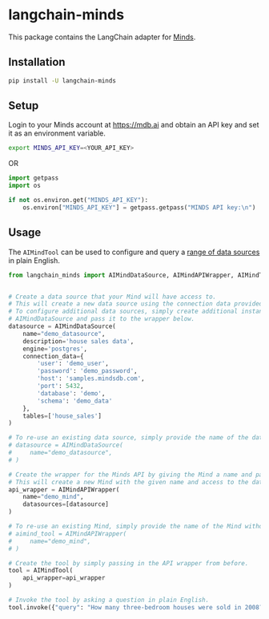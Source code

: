 # langchain-minds

This package contains the LangChain adapter for [Minds](https://mindsdb.com/minds).

## Installation

```bash
pip install -U langchain-minds
```

## Setup

Login to your Minds account at https://mdb.ai and obtain an API key and set it as an environment variable.

```bash
export MINDS_API_KEY=<YOUR_API_KEY>
```

OR

```python
import getpass
import os

if not os.environ.get("MINDS_API_KEY"):
    os.environ["MINDS_API_KEY"] = getpass.getpass("MINDS API key:\n")
```

## Usage

The `AIMindTool` can be used to configure and query a [range of data sources](https://docs.mdb.ai/docs/data_sources) in plain English.

```python
from langchain_minds import AIMindDataSource, AIMindAPIWrapper, AIMindTool


# Create a data source that your Mind will have access to.
# This will create a new data source using the connection data provided with the given name.
# To configure additional data sources, simply create additional instances of
# AIMindDataSource and pass it to the wrapper below.
datasource = AIMindDataSource(
    name="demo_datasource",
    description='house sales data',
    engine='postgres',
    connection_data={
        'user': 'demo_user',
        'password': 'demo_password',
        'host': 'samples.mindsdb.com',
        'port': 5432,
        'database': 'demo',
        'schema': 'demo_data'
    },
    tables=['house_sales']
)

# To re-use an existing data source, simply provide the name of the data source without any other parameters.
# datasource = AIMindDataSource(
#     name="demo_datasource",
# )

# Create the wrapper for the Minds API by giving the Mind a name and passing in the data sources created above.
# This will create a new Mind with the given name and access to the data sources.
api_wrapper = AIMindAPIWrapper(
    name="demo_mind",
    datasources=[datasource]
)

# To re-use an existing Mind, simply provide the name of the Mind without any data sources.
# aimind_tool = AIMindAPIWrapper(
#     name="demo_mind",
# )

# Create the tool by simply passing in the API wrapper from before.
tool = AIMindTool(
    api_wrapper=api_wrapper
)

# Invoke the tool by asking a question in plain English.
tool.invoke({"query": "How many three-bedroom houses were sold in 2008?"})
```
